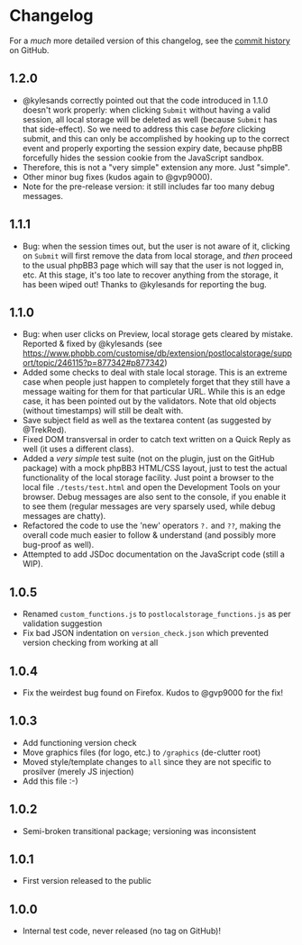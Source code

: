 # Changelog

For a _much_ more detailed version of this changelog, see the [commit history](https://github.com/GwynethLlewelyn/post-local-storage/commits/master/) on GitHub.

## 1.2.0

-   @kylesands correctly pointed out that the code introduced in 1.1.0 doesn't work properly: when clicking `Submit` without having a valid session, all local storage will be deleted as well (because `Submit` has that side-effect). So we need to address this case *before* clicking submit, and this can only be accomplished by hooking up to the correct event and properly exporting the session expiry date, because phpBB forcefully hides the session cookie from the JavaScript sandbox.
-    Therefore, this is not a "very simple" extension any more. Just "simple".
-    Other minor bug fixes (kudos again to @gvp9000).
-    Note for the pre-release version: it still includes far too many debug messages.

## 1.1.1

-   Bug: when the session times out, but the user is not aware of it, clicking on `Submit` will first remove the data from local storage, and _then_ proceed to the usual phpBB3 page which will say that the user is not logged in, etc. At this stage, it's too late to recover anything from the storage, it has been wiped out! Thanks to @kylesands for reporting the bug.

## 1.1.0

-   Bug: when user clicks on Preview, local storage gets cleared by mistake. Reported & fixed by @kylesands (see https://www.phpbb.com/customise/db/extension/postlocalstorage/support/topic/246115?p=877342#p877342)
-   Added some checks to deal with stale local storage. This is an extreme case when people just happen to completely forget that they still have a message waiting for them for that particular URL. While this is an edge case, it has been pointed out by the validators. Note that old objects (without timestamps) will still be dealt with.
-   Save subject field as well as the textarea content (as suggested by @TrekRed).
-   Fixed DOM transversal in order to catch text written on a Quick Reply as well (it uses a different class).
-   Added a _very simple_ test suite (not on the plugin, just on the GitHub package) with a mock phpBB3 HTML/CSS layout, just to test the actual functionality of the local storage facility. Just point a browser to the local file `./tests/test.html` and open the Development Tools on your browser. Debug messages are also sent to the console, if you enable it to see them (regular messages are very sparsely used, while debug messages are chatty).
-   Refactored the code to use the 'new' operators `?.` and `??`, making the overall code much easier to follow & understand (and possibly more bug-proof as well).
-   Attempted to add JSDoc documentation on the JavaScript code (still a WIP).

## 1.0.5

-   Renamed `custom_functions.js` to `postlocalstorage_functions.js` as per validation suggestion
-   Fix bad JSON indentation on `version_check.json` which prevented version checking from working at all

## 1.0.4

-   Fix the weirdest bug found on Firefox. Kudos to @gvp9000 for the fix!

## 1.0.3

-   Add functioning version check
-   Move graphics files (for logo, etc.) to `/graphics` (de-clutter root)
-   Moved style/template changes to `all` since they are not specific to prosilver (merely JS injection)
-   Add this file :-)

## 1.0.2

-   Semi-broken transitional package; versioning was inconsistent

## 1.0.1

-   First version released to the public

## 1.0.0

-   Internal test code, never released (no tag on GitHub)!

[commit history]: https://github.com/GwynethLlewelyn/post-local-storage/commits/master
